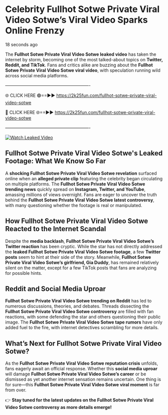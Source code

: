 # Celebrity Fullhot Sotwe Private Viral Video Sotwe’s Viral Video Sparks Online Frenzy

18 seconds ago

The **Fullhot Sotwe Private Viral Video Sotwe leaked video** has taken the internet by storm, becoming one of the most talked-about topics on **Twitter, Reddit, and TikTok**. Fans and critics alike are buzzing about the **Fullhot Sotwe Private Viral Video Sotwe viral video**, with speculation running wild across social media platforms.

———————————————————-

🌐 CLICK HERE 🟢==►► https://2k25fun.com/fullhot-sotwe-private-viral-video-sotwe

🔴 CLICK HERE 🌐==►► https://2k25fun.com/fullhot-sotwe-private-viral-video-sotwe

———————————————————-

[![Watch Leaked Video](https://miro.medium.com/v2/resize:fit:828/format:webp/1*cilzJN44JGOrTw9NJCrNHA.gif "Watch Leaked Video")](https://2k25fun.com/fullhot-sotwe-private-viral-video-sotwe)

## **Fullhot Sotwe Private Viral Video Sotwe's Leaked Footage: What We Know So Far**  
A **shocking Fullhot Sotwe Private Viral Video Sotwe revelation** surfaced online when an **alleged private clip** featuring the celebrity began circulating on multiple platforms. The **Fullhot Sotwe Private Viral Video Sotwe trending news** quickly spread on **Instagram, Twitter, and YouTube**, amassing millions of views overnight. Fans are eager to uncover the truth behind the **Fullhot Sotwe Private Viral Video Sotwe latest controversy**, with many questioning whether the footage is real or manipulated.  

## **How Fullhot Sotwe Private Viral Video Sotwe Reacted to the Internet Scandal**  
Despite the **media backlash**, **Fullhot Sotwe Private Viral Video Sotwe’s Twitter reaction** has been cryptic. While the star has not directly addressed the **leaked Fullhot Sotwe Private Viral Video Sotwe footage**, a few **Twitter posts** seem to hint at their side of the story. Meanwhile, **Fullhot Sotwe Private Viral Video Sotwe’s girlfriend, Gia Duddy**, has remained relatively silent on the matter, except for a few TikTok posts that fans are analyzing for possible hints.  

## **Reddit and Social Media Uproar**  
**Fullhot Sotwe Private Viral Video Sotwe trending on Reddit** has led to numerous discussions, theories, and debates. Threads dissecting the **Fullhot Sotwe Private Viral Video Sotwe controversy** are filled with fan reactions, with some defending the star and others questioning their public image. The **Fullhot Sotwe Private Viral Video Sotwe tape rumors** have only added fuel to the fire, with internet detectives scrambling for more details.  

## **What’s Next for Fullhot Sotwe Private Viral Video Sotwe?**  
As the **Fullhot Sotwe Private Viral Video Sotwe reputation crisis** unfolds, fans eagerly await an official response. Whether this **social media uproar** will damage **Fullhot Sotwe Private Viral Video Sotwe’s career** or be dismissed as yet another internet sensation remains uncertain. One thing is for sure—this **Fullhot Sotwe Private Viral Video Sotwe viral moment** is far from over.  

👉 **Stay tuned for the latest updates on the Fullhot Sotwe Private Viral Video Sotwe controversy as more details emerge!**  
